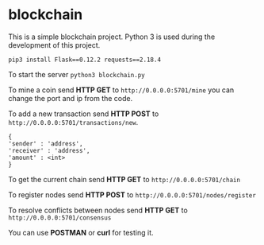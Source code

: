 # blockchain

This is a simple blockchain project.
Python 3 is used during the development of this project.

`pip3 install Flask==0.12.2 requests==2.18.4`

To start the server
`python3 blockchain.py`

To mine a coin send **HTTP GET** to `http://0.0.0.0:5701/mine` you can change the port and ip from the code.

To add a new transaction send **HTTP POST** to `http://0.0.0.0:5701/transactions/new`.

```
{
'sender' : 'address',
'receiver' : 'address',
'amount' : <int>
}
```



To get the current chain send **HTTP GET** to `http://0.0.0.0:5701/chain`

To register nodes send **HTTP POST** to `http://0.0.0.0:5701/nodes/register`

To resolve conflicts between nodes send **HTTP GET** to `http://0.0.0.0:5701/consensus`

You can use **POSTMAN** or **curl** for testing it.


